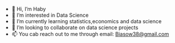 - 👋 Hi, I’m Haby
- 👀 I’m interested in Data Science
- 🌱 I’m currently learning statistics,economics and data science
- 💞️ I’m looking to collaborate on data science projects
- 📫 You cab reach out to me through email: Biasow38@gmail.com

<!---
bia38/bia38 is a ✨ special ✨ repository because its `README.md` (this file) appears on your GitHub profile.
You can click the Preview link to take a look at your changes.
--->
